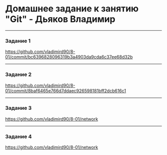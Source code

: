 # Домашнее задание к занятию "Git" - Дьяков Владимир


---

### Задание 1

https://github.com/vladimird90/8-01/commit/bc6396828096319b3a4903da9cda6c37ee68d32b

---

### Задание 2

https://github.com/vladimird90/8-01/commit/8baf6465e766d7ddaec926598181bff2dcb616c1

---

### Задание 3

https://github.com/vladimird90/8-01/network

---

### Задание 4

https://github.com/vladimird90/8-01/network

